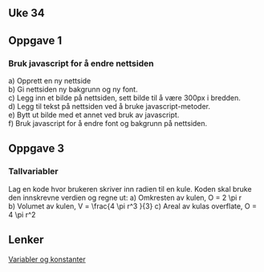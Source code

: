 <script type="text/javascript" src="http://cdn.mathjax.org/mathjax/latest/MathJax.js?config=default"></script>

Uke 34
---
## Oppgave 1  
### Bruk javascript for å endre nettsiden
a) Opprett en ny nettside  
b) Gi nettsiden ny bakgrunn og ny font.  
c) Legg inn et bilde på nettsiden, sett bilde til å være 300px i bredden.  
d) Legg til tekst på nettsiden ved å bruke javascript-metoder.  
e) Bytt ut bilde med et annet ved bruk av javascript.  
f) Bruk javascript for å endre font og bakgrunn på nettsiden.  



## Oppgave 3
### Tallvariabler
Lag en kode hvor brukeren skriver inn radien til en kule. Koden skal bruke den innskrevne verdien og regne ut:
a) Omkresten av kulen, O = 2 \pi r  
b) Volumet av kulen, V = \frac{4 \pi r^3 }{3}
c) Areal av kulas overflate, O = 4 \pi r^2



Lenker
---
[Variabler og konstanter](https://github.com/fagstoff/IT2/blob/master/Fagtekster/Variabler.md)